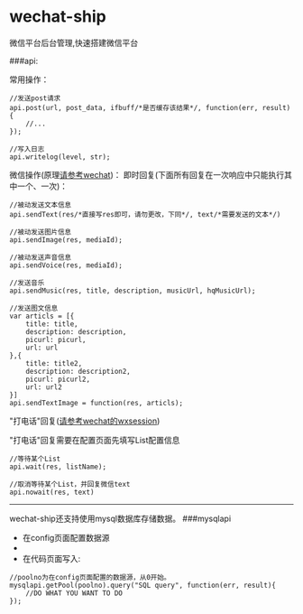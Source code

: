 wechat-ship
===========

微信平台后台管理,快速搭建微信平台

###api:

常用操作：
```
//发送post请求
api.post(url, post_data, ifbuff/*是否缓存该结果*/, function(err, result){
    //...
});
```
```
//写入日志
api.writelog(level, str);
```

微信操作(原理[请参考wechat](https://github.com/node-webot/wechat))：
即时回复(下面所有回复在一次响应中只能执行其中一个、一次)：
```
//被动发送文本信息
api.sendText(res/*直接写res即可，请勿更改，下同*/, text/*需要发送的文本*/)
```
```
//被动发送图片信息
api.sendImage(res, mediaId);
```
```
//被动发送声音信息
api.sendVoice(res, mediaId);
```
```
//发送音乐
api.sendMusic(res, title, description, musicUrl, hqMusicUrl);
```
```
//发送图文信息
var articls = [{
	title: title,
	description: description,
	picurl: picurl,
	url: url
},{
	title: title2,
	description: description2,
	picurl: picurl2,
	url: url2
}]
api.sendTextImage = function(res, articls);
```
"打电话"回复([请参考wechat的wxsession](https://github.com/node-webot/wechat#wxsession%E6%94%AF%E6%8C%81]))

"打电话"回复需要在配置页面先填写List配置信息
```
//等待某个List
api.wait(res, listName);
```
```
//取消等待某个List，并回复微信text
api.nowait(res, text)
```

------------

wechat-ship还支持使用mysql数据库存储数据。
###mysqlapi
* 在config页面配置数据源
* 
* 在代码页面写入:

```
//poolno为在config页面配置的数据源，从0开始。
mysqlapi.getPool(poolno).query("SQL query", function(err, result){
    //DO WHAT YOU WANT TO DO
});
```
